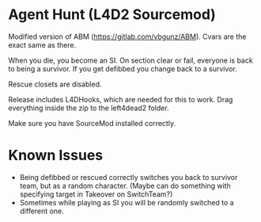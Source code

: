 # Agent Hunt (L4D2 Sourcemod)
Modified version of ABM (https://gitlab.com/vbgunz/ABM). Cvars are the exact same as there.

When you die, you become an SI.
On section clear or fail, everyone is back to being a survivor.
If you get defibbed you change back to a survivor.

Rescue closets are disabled.

Release includes L4DHooks, which are needed for this to work.
Drag everything inside the zip to the left4dead2 folder.

Make sure you have SourceMod installed correctly.

# Known Issues
- Being defibbed or rescued correctly switches you back to survivor team, but as a random character. (Maybe can do something with specifying target in Takeover on SwitchTeam?)
- Sometimes while playing as SI you will be randomly switched to a different one.

